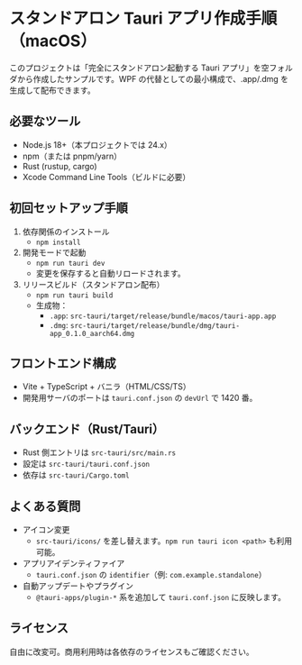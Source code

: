 # スタンドアロン Tauri アプリ作成手順（macOS）

このプロジェクトは「完全にスタンドアロン起動する Tauri アプリ」を空フォルダから作成したサンプルです。WPF の代替としての最小構成で、.app/.dmg を生成して配布できます。

## 必要なツール

-   Node.js 18+（本プロジェクトでは 24.x）
-   npm（または pnpm/yarn）
-   Rust (rustup, cargo)
-   Xcode Command Line Tools（ビルドに必要）

## 初回セットアップ手順

1. 依存関係のインストール
    - `npm install`
2. 開発モードで起動
    - `npm run tauri dev`
    - 変更を保存すると自動リロードされます。
3. リリースビルド（スタンドアロン配布）
    - `npm run tauri build`
    - 生成物：
        - `.app`: `src-tauri/target/release/bundle/macos/tauri-app.app`
        - `.dmg`: `src-tauri/target/release/bundle/dmg/tauri-app_0.1.0_aarch64.dmg`

## フロントエンド構成

-   Vite + TypeScript + バニラ（HTML/CSS/TS）
-   開発用サーバのポートは `tauri.conf.json` の `devUrl` で 1420 番。

## バックエンド（Rust/Tauri）

-   Rust 側エントリは `src-tauri/src/main.rs`
-   設定は `src-tauri/tauri.conf.json`
-   依存は `src-tauri/Cargo.toml`

## よくある質問

-   アイコン変更
    -   `src-tauri/icons/` を差し替えます。`npm run tauri icon <path>` も利用可能。
-   アプリアイデンティファイア
    -   `tauri.conf.json` の `identifier`（例: `com.example.standalone`）
-   自動アップデートやプラグイン
    -   `@tauri-apps/plugin-*` 系を追加して `tauri.conf.json` に反映します。

## ライセンス

自由に改変可。商用利用時は各依存のライセンスもご確認ください。
